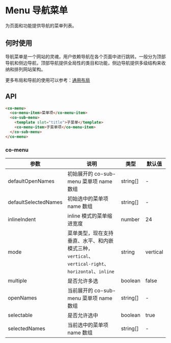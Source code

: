 # Menu 导航菜单

为页面和功能提供导航的菜单列表。

## 何时使用

导航菜单是一个网站的灵魂，用户依赖导航在各个页面中进行跳转。一般分为顶部导航和侧边导航，顶部导航提供全局性的类目和功能，侧边导航提供多级结构来收纳和排列网站架构。

更多布局和导航的使用可以参考：[通用布局](/components/layout.html)

## API

```html
<co-menu>
  <co-menu-item>菜单项</co-menu-item>
  <co-sub-menu>
    <template slot="title">子菜单</template>
    <co-menu-item>子菜单项</co-menu-item>
  </co-sub-menu>
</co-menu>
```

### co-menu

| 参数                 | 说明                                                                                               | 类型     | 默认值   |
| -------------------- | -------------------------------------------------------------------------------------------------- | -------- | -------- |
| defaultOpenNames     | 初始展开的 co-sub-menu 菜单项 name 数组                                                            | string[] | -        |
| defaultSelectedNames | 初始选中的菜单项 name 数组                                                                         | string[] | -        |
| inlineIndent         | inline 模式的菜单缩进宽度                                                                          | number   | 24       |
| mode                 | 菜单类型，现在支持垂直、水平、和内嵌模式三种，`vertical`、`vertical-right`、`horizontal`、`inline` | string   | vertical |
| multiple             | 是否允许多选                                                                                       | boolean  | false    |
| openNames            | 当前展开的 co-sub-menu 菜单项 name 数组                                                            | string[] | -        |
| selectable           | 是否允许选中                                                                                       | boolean  | true     |
| selectedNames        | 当前选中的菜单项 name 数组                                                                         | string[] | -        |
